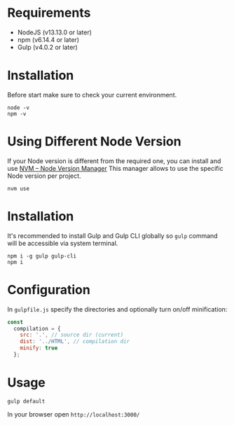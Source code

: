 # Requirements
* NodeJS (v13.13.0 or later)
* npm (v6.14.4 or later)
* Gulp (v4.0.2 or later)

# Installation
Before start make sure to check your current environment.
```
node -v
npm -v
```

# Using Different Node Version
If your Node version is different from the required one, you can install and use [NVM – Node Version Manager](https://github.com/nvm-sh/nvm) This manager allows to use the specific Node version per project.
```
nvm use
```

# Installation
It's recommended to install Gulp and Gulp CLI globally so `gulp` command will be accessible via system terminal.
```
npm i -g gulp gulp-cli
npm i
```

# Configuration
In `gulpfile.js` specify the directories and optionally turn on/off minification:
```js
const
  compilation = {
    src: '.', // source dir (current)
    dist: '../HTML', // compilation dir
    minify: true
  };
```

# Usage
```
gulp default
```

In your browser open `http://localhost:3000/`
